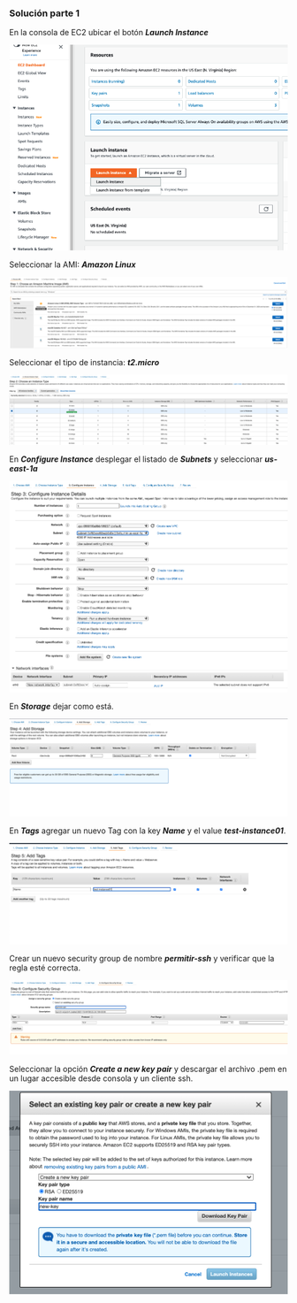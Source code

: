 ### Solución parte 1

En la consola de EC2 ubicar el botón **_Launch Instance_**  

<p align = "center">
<img src = "Extras/Imagenes/laboratorioCloud_EC2/ec2/step0.png">
</p>

Seleccionar la AMI: **_Amazon Linux_**  

<p align = "center">
<img src = "Extras/Imagenes/laboratorioCloud_EC2/ec2/step1.png">
</p>

Seleccionar el tipo de instancia: **_t2.micro_**  

<p align = "center">
<img src = "Extras/Imagenes/laboratorioCloud_EC2/ec2/step2.png">
</p>

En **_Configure Instance_** desplegar el listado de **_Subnets_** y seleccionar **_us-east-1a_**  

<p align = "center">
<img src = "Extras/Imagenes/laboratorioCloud_EC2/ec2/step3.png">
</p>

En **_Storage_** dejar como está.  

<p align = "center">
<img src = "Extras/Imagenes/laboratorioCloud_EC2/ec2/step4.png">
</p>

En **_Tags_** agregar un nuevo Tag con la key **_Name_** y el value **_test-instance01_**.  

<p align = "center">
<img src = "Extras/Imagenes/laboratorioCloud_EC2/ec2/step5.png">
</p>

Crear un nuevo security group de nombre **_permitir-ssh_** y verificar que la regla esté correcta.  

<p align = "center">
<img src = "Extras/Imagenes/laboratorioCloud_EC2/ec2/step6.png">
</p>

Seleccionar la opción **_Create a new key pair_** y descargar el archivo .pem en un lugar accesible desde consola y un cliente ssh.  

<p align = "center">
<img src = "Extras/Imagenes/laboratorioCloud_EC2/ec2/step7.png">
</p>
